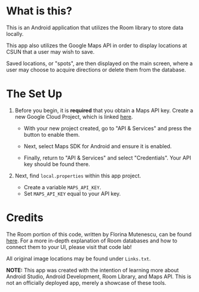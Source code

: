 # What is this? 
This is an Android application that utilizes the Room library to store data locally. 

This app also utilizes the Google Maps API in order to display locations at CSUN that a user may wish to save.

Saved locations, or "spots", are then displayed on the main screen, where a user may choose to acquire directions or delete them from the database. 


# The Set Up 
1) Before you begin, it is __required__ that you obtain a Maps API key. Create a new Google Cloud Project, which is linked [here](https://developers.google.com/maps/documentation/android-sdk/cloud-setup).

    * With your new project created, go to "API & Services" and press the button to enable them. 

    * Next, select Maps SDK for Android and ensure it is enabled.

    * Finally, return to "API & Services" and select "Credentials". Your API key should be found there.

2) Next, find `local.properties` within this app project.
   * Create a variable `MAPS_API_KEY`.
   * Set `MAPS_API_KEY` equal to your API key.
   
# Credits 
The Room portion of this code, written by Florina Mutenescu, can be found [here](https://developer.android.com/codelabs/android-room-with-a-view-kotlin#0). For a more in-depth explanation of Room databases and how to connect them to your UI, please visit that code lab! 

All original image locations may be found under `Links.txt`.

__NOTE:__ This app was created with the intention of learning more about Android Studio, Android Development, Room Library, and Maps API. This is not an officially deployed app, merely a showcase of these tools.




